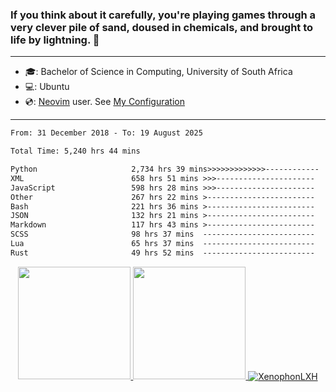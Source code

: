 ### If you think about it carefully, you're playing games through a very clever pile of sand, doused in chemicals, and brought to life by lightning.  👋

-------------------------------------------------------------------------------------------------------

- 🎓: Bachelor of Science in Computing, University of South Africa
- 💻: Ubuntu
- 💿: [Neovim](https://github.com/neovim/neovim) user. See [My Configuration](https://github.com/XenophonLXH/xenovim)

-------------------------------------------------------------------------------------------------------

<!--START_SECTION:waka-->

```txt
From: 31 December 2018 - To: 19 August 2025

Total Time: 5,240 hrs 44 mins

Python                     2,734 hrs 39 mins>>>>>>>>>>>>>------------   52.19 %
XML                        658 hrs 51 mins >>>----------------------   12.57 %
JavaScript                 598 hrs 28 mins >>>----------------------   11.42 %
Other                      267 hrs 22 mins >------------------------   05.10 %
Bash                       221 hrs 36 mins >------------------------   04.23 %
JSON                       132 hrs 21 mins >------------------------   02.53 %
Markdown                   117 hrs 43 mins >------------------------   02.25 %
SCSS                       98 hrs 37 mins  -------------------------   01.88 %
Lua                        65 hrs 37 mins  -------------------------   01.25 %
Rust                       49 hrs 52 mins  -------------------------   00.95 %
```

<!--END_SECTION:waka-->


<p align="center">
    <a href="https://github.com/XenophonLXH">
        <img height="180em" src="https://github-readme-stats-eight-theta.vercel.app/api?username=XenophonLXH&show_icons=true&theme=algolia&include_all_commits=true&count_private=true"/>
        <img height="180em" src="https://github-readme-stats-eight-theta.vercel.app/api/top-langs/?username=XenophonLXH&layout=compact&langs_count=8&theme=algolia"/>
        <img align="center" src="https://github-readme-streak-stats.herokuapp.com/?user=XenophonLXH&theme=algolia" alt="XenophonLXH" />
    </a>
</p>
